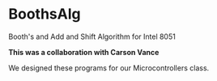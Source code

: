 # BoothsAlg
Booth's and Add and Shift Algorithm for Intel 8051

**This was a collaboration with Carson Vance**

We designed these programs for our Microcontrollers class.
